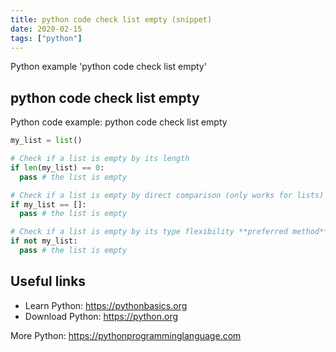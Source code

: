 ```yaml
---
title: python code check list empty (snippet)
date: 2020-02-15
tags: ["python"]
---
```

Python example 'python code check list empty'


## python code check list empty

Python code example: python code check list empty

```python
my_list = list()

# Check if a list is empty by its length
if len(my_list) == 0: 
  pass # the list is empty

# Check if a list is empty by direct comparison (only works for lists)
if my_list == []: 
  pass # the list is empty

# Check if a list is empty by its type flexibility **preferred method**
if not my_list: 
  pass # the list is empty


```

## Useful links

- Learn Python: https://pythonbasics.org
- Download Python: https://python.org

More Python: https://pythonprogramminglanguage.com
